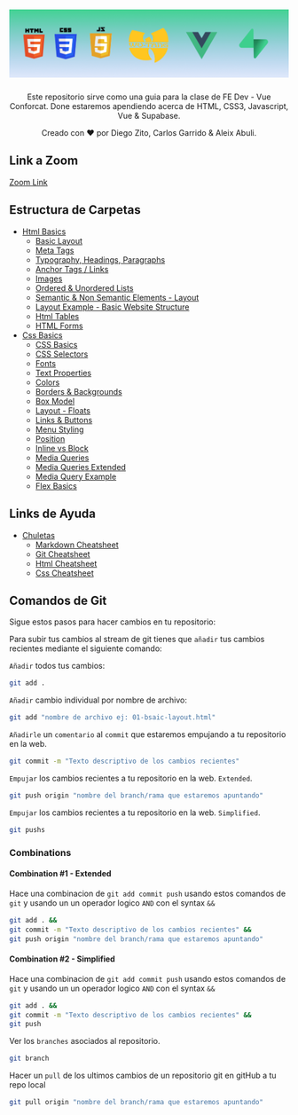 <h1 align="center">
  <a href="https://github.com/dzc1/ironhack-nov07">
    <img src="./assets/imgs/banner.png" alt="Vue Conforcat Class">
  </a>
</h1>
  <p align="center">
  Este repositorio sirve como una guia para la clase de FE Dev - Vue Conforcat. Done estaremos apendiendo acerca de HTML, CSS3, Javascript, Vue & Supabase.
</p>
 <p align="center" style="font: 16px">
 Creado con ❤️ por Diego Zito, Carlos Garrido & Aleix Abuli.
</p>

## Link a Zoom

[Zoom Link](https://ironhack.zoom.us/j/93120423452)

## Estructura de Carpetas

- [Html Basics](https://github.com/dzc1/ironhack-nov07/tree/main/section-01-html)
  - [Basic Layout](https://github.com/dzc1/ironhack-nov07/blob/main/section-01-html/01-basic-layout.¡html)
  - [Meta Tags](https://github.com/dzc1/ironhack-nov07/blob/main/section-01-html/02-meta-tags.html)
  - [Typography, Headings, Paragraphs](https://github.com/dzc1/ironhack-nov07/blob/main/section-01-html/03-typography.html)
  - [Anchor Tags / Links](https://github.com/dzc1/ironhack-nov07/blob/main/section-01-html/04-links.html)
  - [Images](https://github.com/dzc1/ironhack-nov07/blob/main/section-01-html/05-images.html)
  - [Ordered & Unordered Lists](https://github.com/dzc1/ironhack-nov07/blob/main/section-01-html/06-list.html)
  - [Semantic & Non Semantic Elements - Layout](https://github.com/dzc1/ironhack-nov07/blob/main/section-01-html/07-layout.html)
  - [Layout Example - Basic Website Structure](https://github.com/dzc1/ironhack-nov07/blob/main/section-01-html/08-layout-example.html)
  - [Html Tables](https://github.com/dzc1/ironhack-nov07/blob/main/section-01-html/09-tables.html)
  - [HTML Forms](https://github.com/dzc1/ironhack-nov07/blob/main/section-01-html/14-forms.html)
- [Css Basics](https://github.com/dzc1/ironhack-nov07/tree/main/section-02-css)
  - [CSS Basics](https://github.com/dzc1/ironhack-nov07/blob/main/section-02-css/01-basics.html)
  - [CSS Selectors](https://github.com/dzc1/ironhack-nov07/blob/main/section-02-css/02-selectors.html)
  - [Fonts](https://github.com/dzc1/ironhack-nov07/blob/main/section-02-css/03-fonts.html)
  - [Text Properties](https://github.com/dzc1/ironhack-nov07/blob/main/section-02-css/04-text-properties.html)
  - [Colors](https://github.com/dzc1/ironhack-nov07/blob/main/section-02-css/05-colors.html)
  - [Borders & Backgrounds](https://github.com/dzc1/ironhack-nov07/blob/main/section-02-css/06-borders-background.html)
  - [Box Model](https://github.com/dzc1/ironhack-nov07/blob/main/section-02-css/07-box-model.html)
  - [Layout - Floats](https://github.com/dzc1/ironhack-nov07/blob/main/section-02-css/08-float-algin.html)
  - [Links & Buttons](https://github.com/dzc1/ironhack-nov07/blob/main/section-02-css/09-links-buttons.html)
  - [Menu Styling](https://github.com/dzc1/ironhack-nov07/blob/main/section-02-css/10-menu-styling.html)
  - [Position](https://github.com/dzc1/ironhack-nov07/blob/main/section-02-css/11-position.html)
  - [Inline vs Block](https://github.com/dzc1/ironhack-nov07/blob/main/section-02-css/12-inline-vs-block.html)
  - [Media Queries](https://github.com/dzc1/ironhack-nov07/blob/main/section-02-css/13-media-queries.html)
  - [Media Queries Extended](https://github.com/dzc1/ironhack-nov07/blob/main/section-02-css/14-media-queries-extended.html)
  - [Media Query Example](https://github.com/dzc1/ironhack-nov07/blob/main/section-02-css/15-media-query-example.html)
  - [Flex Basics](https://github.com/dzc1/ironhack-nov07/blob/main/section-02-css/16-flex-basics.html)

## Links de Ayuda

- [Chuletas](#Chuletas)
  - [Markdown Cheatsheet](https://www.markdownguide.org/cheat-sheet/)
  - [Git Cheatsheet](https://education.github.com/git-cheat-sheet-education.pdf)
  - [Html Cheatsheet](https://devhints.io/html)
  - [Css Cheatsheet](https://devhints.io/css)

## Comandos de Git

Sigue estos pasos para hacer cambios en tu repositorio:

Para subir tus cambios al stream de git tienes que `añadir` tus cambios recientes mediante el siguiente comando:

`Añadir` todos tus cambios:

```bash
git add .
```

`Añadir` cambio individual por nombre de archivo:

```bash
git add "nombre de archivo ej: 01-bsaic-layout.html"
```

`Añadirle` un `comentario` al `commit` que estaremos empujando a tu repositorio en la web.

```bash
git commit -m "Texto descriptivo de los cambios recientes"
```

`Empujar` los cambios recientes a tu repositorio en la web. `Extended`.

```bash
git push origin "nombre del branch/rama que estaremos apuntando"
```

`Empujar` los cambios recientes a tu repositorio en la web. `Simplified`.

```bash
git pushs
```

### Combinations

#### Combination #1 - Extended

Hace una combinacion de `git add commit push` usando estos comandos de `git` y usando un un operador logico `AND` con el syntax `&&`

```bash
git add . &&
git commit -m "Texto descriptivo de los cambios recientes" &&
git push origin "nombre del branch/rama que estaremos apuntando"
```

#### Combination #2 - Simplified

Hace una combinacion de `git add commit push` usando estos comandos de `git` y usando un un operador logico `AND` con el syntax `&&`

```bash
git add . &&
git commit -m "Texto descriptivo de los cambios recientes" &&
git push
```

Ver los `branches` asociados al repositorio.

```bash
git branch
```

Hacer un `pull` de los ultimos cambios de un repositorio git en gitHub a tu repo local

```bash
git pull origin "nombre del branch/rama que estaremos apuntando"
```
